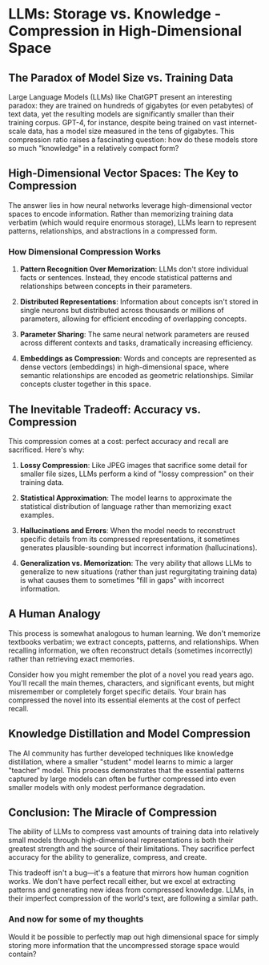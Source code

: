 # LLMs: Storage vs. Knowledge - Compression in High-Dimensional Space

## The Paradox of Model Size vs. Training Data

Large Language Models (LLMs) like ChatGPT present an interesting paradox: they are trained on hundreds of gigabytes (or even petabytes) of text data, yet the resulting models are significantly smaller than their training corpus. GPT-4, for instance, despite being trained on vast internet-scale data, has a model size measured in the tens of gigabytes. This compression ratio raises a fascinating question: how do these models store so much "knowledge" in a relatively compact form?

## High-Dimensional Vector Spaces: The Key to Compression

The answer lies in how neural networks leverage high-dimensional vector spaces to encode information. Rather than memorizing training data verbatim (which would require enormous storage), LLMs learn to represent patterns, relationships, and abstractions in a compressed form.

### How Dimensional Compression Works

1. **Pattern Recognition Over Memorization**: LLMs don't store individual facts or sentences. Instead, they encode statistical patterns and relationships between concepts in their parameters.

2. **Distributed Representations**: Information about concepts isn't stored in single neurons but distributed across thousands or millions of parameters, allowing for efficient encoding of overlapping concepts.

3. **Parameter Sharing**: The same neural network parameters are reused across different contexts and tasks, dramatically increasing efficiency.

4. **Embeddings as Compression**: Words and concepts are represented as dense vectors (embeddings) in high-dimensional space, where semantic relationships are encoded as geometric relationships. Similar concepts cluster together in this space.

## The Inevitable Tradeoff: Accuracy vs. Compression

This compression comes at a cost: perfect accuracy and recall are sacrificed. Here's why:

1. **Lossy Compression**: Like JPEG images that sacrifice some detail for smaller file sizes, LLMs perform a kind of "lossy compression" on their training data.

2. **Statistical Approximation**: The model learns to approximate the statistical distribution of language rather than memorizing exact examples.

3. **Hallucinations and Errors**: When the model needs to reconstruct specific details from its compressed representations, it sometimes generates plausible-sounding but incorrect information (hallucinations).

4. **Generalization vs. Memorization**: The very ability that allows LLMs to generalize to new situations (rather than just regurgitating training data) is what causes them to sometimes "fill in gaps" with incorrect information.

## A Human Analogy

This process is somewhat analogous to human learning. We don't memorize textbooks verbatim; we extract concepts, patterns, and relationships. When recalling information, we often reconstruct details (sometimes incorrectly) rather than retrieving exact memories.

Consider how you might remember the plot of a novel you read years ago. You'll recall the main themes, characters, and significant events, but might misremember or completely forget specific details. Your brain has compressed the novel into its essential elements at the cost of perfect recall.

## Knowledge Distillation and Model Compression

The AI community has further developed techniques like knowledge distillation, where a smaller "student" model learns to mimic a larger "teacher" model. This process demonstrates that the essential patterns captured by large models can often be further compressed into even smaller models with only modest performance degradation.

## Conclusion: The Miracle of Compression

The ability of LLMs to compress vast amounts of training data into relatively small models through high-dimensional representations is both their greatest strength and the source of their limitations. They sacrifice perfect accuracy for the ability to generalize, compress, and create.

This tradeoff isn't a bug—it's a feature that mirrors how human cognition works. We don't have perfect recall either, but we excel at extracting patterns and generating new ideas from compressed knowledge. LLMs, in their imperfect compression of the world's text, are following a similar path.


### And now for some of my thoughts
Would it be possible to perfectly map out high dimensional space for simply storing more information that the uncompressed storage space would contain?